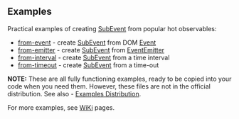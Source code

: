 Examples
--------

Practical examples of creating [SubEvent] from popular hot observables: 

* [from-event] - create [SubEvent] from DOM [Event]
* [from-emitter] - create [SubEvent] from [EventEmitter]
* [from-interval] - create [SubEvent] from a time interval
* [from-timeout] - create [SubEvent] from a time-out

**NOTE:** These are all fully functioning examples, ready to be copied into your code when you need them.
However, these files are not in the official distribution. See also - [Examples Distribution].

For more examples, see [WiKi] pages.

[Examples Distribution]:https://github.com/vitaly-t/sub-events/issues/17
[WiKi]:https://github.com/vitaly-t/sub-events/wiki
[from-timeout]:./from-timeout.ts
[from-interval]:./from-interval.ts
[from-emitter]:./from-emitter.ts
[from-event]:./from-event.ts
[EventEmitter]:https://nodejs.org/api/events.html#events_class_eventemitter
[Event]:https://developer.mozilla.org/en-US/docs/Web/API/Event
[SubEvent]:https://vitaly-t.github.io/sub-events/classes/subevent.html

